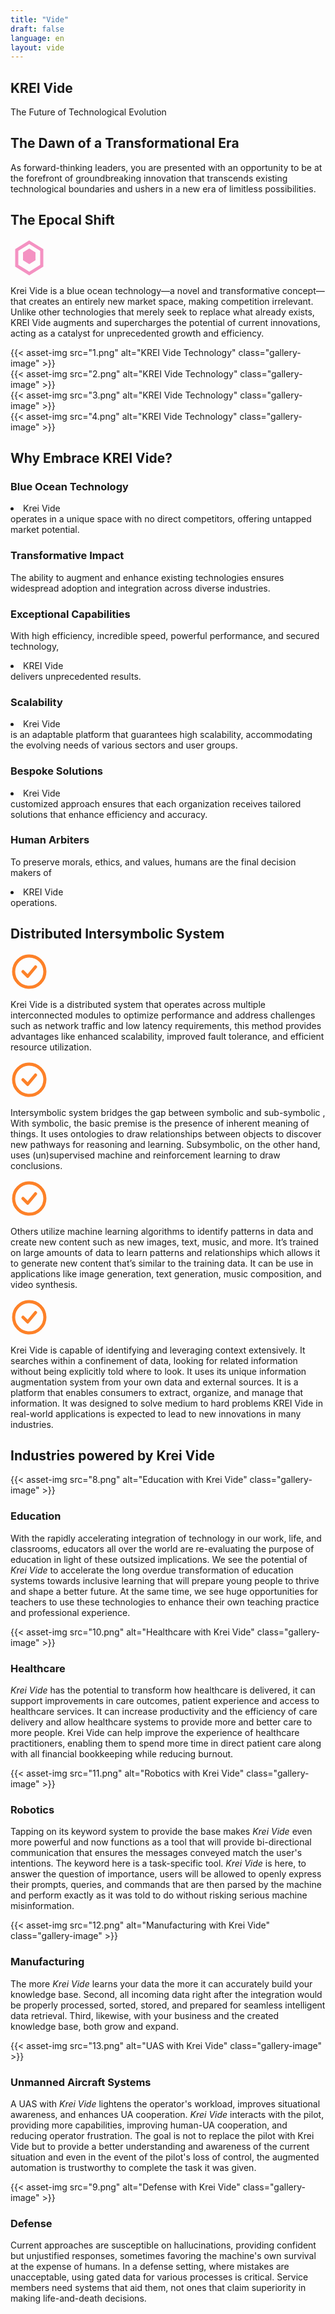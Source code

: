 ```yaml
---
title: "Vide"
draft: false
language: en
layout: vide
---
```

<div class="vide-wrapper">
  <!-- Hero Section -->
  <section class="hero-section1">
    <h1 class="hero-title1">KREI Vide</h1>
    <p class="hero-subtitle1">The Future of Technological Evolution</p>
  </section>
 <!-- New Vision Section -->
<section class="vision-section">
  <div class="vision-container">
    <h2 class="vision-heading">The Dawn of a Transformational Era</h2>
    <div class="vision-card">
      <p class="vision-text">As forward-thinking leaders, you are presented with an opportunity to be at the forefront of groundbreaking innovation that transcends existing technological boundaries and ushers in a new era of limitless possibilities.</p>
    </div>
  </div>
</section>
<!-- Epocal Shift Section -->
<section class="epocal-section">
  <div class="epocal-container">
    <h2 class="epocal-heading">The Epocal Shift</h2>
    <div class="epocal-content">
      <div class="epocal-icon">
        <svg width="60" height="60" viewBox="0 0 24 24" fill="none" xmlns="http://www.w3.org/2000/svg">
          <path d="M12 2L20 7V17L12 22L4 17V7L12 2Z" stroke="#F492C2" stroke-width="2"/>
          <path d="M12 6L16 8.5V13.5L12 16L8 13.5V8.5L12 6Z" fill="#F492C2"/>
        </svg>
      </div>
      <p class="epocal-text"><span class="krei-vide">Krei Vide</span> is a blue ocean technology—a novel and transformative concept—that creates an entirely new market space, making competition irrelevant. Unlike other technologies that merely seek to replace what already exists, KREI Vide augments and supercharges the potential of current innovations, acting as a catalyst for unprecedented growth and efficiency.</p>
      </div>
    </div>
    </section>
  <!-- Image Gallery Section -->
  <div class="gallery-grid">
    <div class="gallery-item">
      {{< asset-img src="1.png" alt="KREI Vide Technology" class="gallery-image" >}}
    </div>
    <div class="gallery-item">
      {{< asset-img src="2.png" alt="KREI Vide Technology" class="gallery-image" >}}
    </div>
    <div class="gallery-item">
      {{< asset-img src="3.png" alt="KREI Vide Technology" class="gallery-image" >}}
    </div>
    <div class="gallery-item">
      {{< asset-img src="4.png" alt="KREI Vide Technology" class="gallery-image" >}}
    </div>
  </div>
    <!-- Feature Section -->
    <section class="feature-section">
      <h2 class="section-heading">Why Embrace KREI Vide?</h2>
      <div class="feature-grid">
        <div class="feature-card">
          <h3>Blue Ocean Technology</h3>
          <p class="section-text"><li>Krei Vide</li> operates in a unique space with no direct competitors, offering untapped market potential.</p>
        </div>
        <div class="feature-card">
          <h3>Transformative Impact</h3>
          <p class="section-text">The ability to augment and enhance existing technologies ensures widespread adoption and integration across diverse industries.</p>
        </div>
        <div class="feature-card">
          <h3>Exceptional Capabilities</h3>
          <p class="section-text">With high efficiency, incredible speed, powerful performance, and secured technology, <li>KREI Vide</li> delivers unprecedented results.</p>
        </div>
        <div class="feature-card">
          <h3>Scalability</h3>
          <p class="section-text"><li>Krei Vide</li> is an adaptable platform that guarantees high scalability, accommodating the evolving needs of various sectors and user groups.</p>
        </div>
        <div class="feature-card">
          <h3>Bespoke Solutions</h3>
          <p class="section-text"><li>Krei Vide</li> customized approach ensures that each organization receives tailored solutions that enhance efficiency and accuracy.</p>
        </div>
        <div class="feature-card">
          <h3>Human Arbiters</h3>
          <p class="section-text">To preserve morals, ethics, and values, humans are the final decision makers of <li>KREI Vide</li> operations.</p>
        </div>
      </div>
    </section>
  </section>
  <!-- Key Differentiators Section -->
  <section class="differentiators-section">
    <div class="differentiators-container">
      <h2 class="differentiators-heading">Distributed Intersymbolic System</h2>
      <div class="differentiators-content">
        <div class="differentiators-icon">
          <svg width="60" height="60" viewBox="0 0 24 24" fill="none" xmlns="http://www.w3.org/2000/svg">
            <circle cx="12" cy="12" r="10" stroke="#FD8128" stroke-width="2"/>
            <path d="M8 12L11 15L16 9" stroke="#FD8128" stroke-width="2" stroke-linecap="round" stroke-linejoin="round"/>
          </svg>
        </div>
        <p class="differentiators-text"><span class="krei-vide">Krei Vide</span> is a distributed system that operates across multiple interconnected modules to optimize performance and address challenges such as network traffic and low latency requirements, this method provides advantages like enhanced scalability, improved fault tolerance, and efficient resource utilization.​</p>
      </div>
      <div class="differentiators-content">
        <div class="differentiators-icon">
          <svg width="60" height="60" viewBox="0 0 24 24" fill="none" xmlns="http://www.w3.org/2000/svg">
            <circle cx="12" cy="12" r="10" stroke="#FD8128" stroke-width="2"/>
            <path d="M8 12L11 15L16 9" stroke="#FD8128" stroke-width="2" stroke-linecap="round" stroke-linejoin="round"/>
          </svg>
        </div>
        <p class="differentiators-text">Intersymbolic system bridges the gap between <span class="krei-vide">symbolic</span> and <span class="krei-vide">sub-symbolic</span> , With symbolic, the basic premise is the presence of inherent meaning of things. It uses ontologies to draw relationships between objects to discover new pathways for reasoning and learning. Subsymbolic, on the other hand, uses (un)supervised machine and reinforcement learning to draw conclusions.​</p>
      </div>
      <div class="differentiators-content">
        <div class="differentiators-icon">
          <svg width="60" height="60" viewBox="0 0 24 24" fill="none" xmlns="http://www.w3.org/2000/svg">
            <circle cx="12" cy="12" r="10" stroke="#FD8128" stroke-width="2"/>
            <path d="M8 12L11 15L16 9" stroke="#FD8128" stroke-width="2" stroke-linecap="round" stroke-linejoin="round"/>
          </svg>
        </div>
        <p class="differentiators-text">Others utilize machine learning algorithms to identify patterns in data and create new content such as new images, text, music, and more. It’s trained on large amounts of data to learn patterns and relationships which allows it to generate new content that’s similar to the training data. It can be use in applications like image generation, text generation, music composition, and video synthesis.​</p>
      </div>
      <div class="differentiators-content">
        <div class="differentiators-icon">
          <svg width="60" height="60" viewBox="0 0 24 24" fill="none" xmlns="http://www.w3.org/2000/svg">
            <circle cx="12" cy="12" r="10" stroke="#FD8128" stroke-width="2"/>
            <path d="M8 12L11 15L16 9" stroke="#FD8128" stroke-width="2" stroke-linecap="round" stroke-linejoin="round"/>
          </svg>
        </div>
        <p class="differentiators-text"><span class="krei-vide">Krei Vide</span> is capable of identifying and leveraging context extensively. It searches within a confinement of data, looking for related information without being explicitly told where to look. It uses its unique information augmentation system from your own data and external sources. It is a platform that enables consumers to extract, organize, and manage that information. It was designed to solve medium to hard problems KREI Vide in real-world applications is expected to lead to new innovations in many industries.​</p>
      </div>
    </div>
  </section>
  <!-- Industries Resources Section -->
<section class="resources-section">
  <div class="container">
    <h2 class="section-heading">Industries powered by <span>Krei Vide</span></h2>   
      <div class="resources-grid">
        <!-- Education Resource -->
        <div class="resource-card">
          <div class="resource-image">
          {{< asset-img src="8.png" alt="Education with Krei Vide" class="gallery-image" >}}
          </div>
          <div class="resource-content">
            <h3 class="resource-title">Education</h3>
            <p class="resource-description">With the rapidly accelerating integration of technology in our work, life, and classrooms, educators all over the world are re-evaluating the purpose of education in light of these outsized implications. We see the potential of <i>Krei Vide</i> to accelerate the long overdue transformation of education systems towards inclusive learning that will prepare young people to thrive and shape a better future. At the same time, we see huge opportunities for teachers to use these technologies to enhance their own teaching practice and professional experience.</p>
          </div>
        </div>     
        <!-- Healthcare Resource -->
        <div class="resource-card">
          <div class="resource-image">
          {{< asset-img src="10.png" alt="Healthcare with Krei Vide" class="gallery-image" >}}
          </div>
          <div class="resource-content">
            <h3 class="resource-title">Healthcare</h3>
            <p class="resource-description"><i>Krei Vide</i> has the potential to transform how healthcare is delivered, it can support improvements in care outcomes, patient experience and access to healthcare services. It can increase productivity and the efficiency of care delivery and allow healthcare systems to provide more and better care to more people. Krei Vide can help improve the experience of healthcare practitioners, enabling them to spend more time in direct patient care along with all financial bookkeeping while reducing burnout.</p>
          </div>
        </div>       
        <!-- Robotics Resource -->
        <div class="resource-card">
          <div class="resource-image">
          {{< asset-img src="11.png" alt="Robotics with Krei Vide" class="gallery-image" >}}
          </div>
          <div class="resource-content">
            <h3 class="resource-title">Robotics</h3>
            <p class="resource-description">Tapping on its keyword system to provide the base makes <i>Krei Vide</i> even more powerful and now functions as a tool that will provide bi-directional communication that ensures the messages conveyed match the user's intentions. The keyword here is a task-specific tool. <i>Krei Vide</i> is here, to answer the question of importance, users will be allowed to openly express their prompts, queries, and commands that are then parsed by the machine and perform exactly as it was told to do without risking serious machine misinformation.</p>
          </div>
        </div>      
        <!-- Manufacturing Resource -->
        <div class="resource-card">
          <div class="resource-image">
          {{< asset-img src="12.png" alt="Manufacturing with Krei Vide" class="gallery-image" >}}
          </div>
          <div class="resource-content">
            <h3 class="resource-title">Manufacturing</h3>
            <p class="resource-description">The more <i>Krei Vide</i> learns your data the more it can accurately build your knowledge base. Second, all incoming data right after the integration would be properly processed, sorted, stored, and prepared for seamless intelligent data retrieval. Third, likewise, with your business and the created knowledge base, both grow and expand.</p>
          </div>
        </div>      
        <!-- UAS Resource -->
        <div class="resource-card">
          <div class="resource-image">
          {{< asset-img src="13.png" alt="UAS with Krei Vide" class="gallery-image" >}}
          </div>
          <div class="resource-content">
            <h3 class="resource-title">Unmanned Aircraft Systems</h3>
            <p class="resource-description">A UAS with <i>Krei Vide</i> lightens the operator's workload, improves situational awareness, and enhances UA cooperation. <i>Krei Vide</i> interacts with the pilot, providing more capabilities, improving human-UA cooperation, and reducing operator frustration. The goal is not to replace the pilot with Krei Vide but to provide a better understanding and awareness of the current situation and even in the event of the pilot's loss of control, the augmented automation is trustworthy to complete the task it was given.</p>
          </div>
        </div>     
        <!-- Defense Resource -->
        <div class="resource-card">
          <div class="resource-image">
            {{< asset-img src="9.png" alt="Defense with Krei Vide" class="gallery-image" >}}
          </div>
          <div class="resource-content">
            <h3 class="resource-title">Defense</h3>
            <p class="resource-description">Current approaches are susceptible on hallucinations, providing confident but unjustified responses, sometimes favoring the machine's own survival at the expense of humans. In a defense setting, where mistakes are unacceptable, using gated data for various processes is critical. Service members need systems that aid them, not ones that claim superiority in making life-and-death decisions.</p>
          </div>
        </div>
      </div>
    </div>
  </section>
</div>